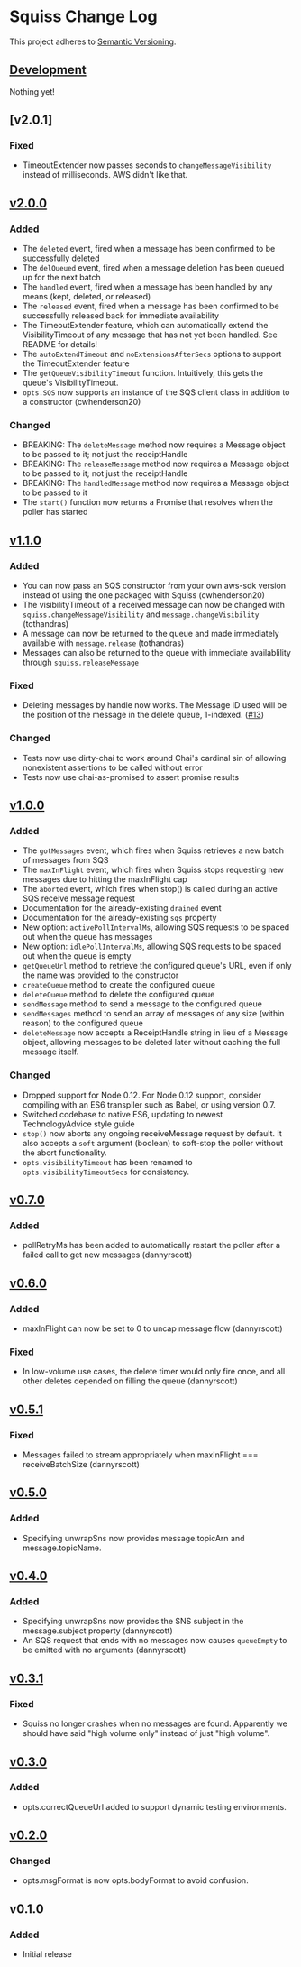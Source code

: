 # Squiss Change Log
This project adheres to [Semantic Versioning](http://semver.org/).

## [Development]
Nothing yet!

## [v2.0.1]
### Fixed
- TimeoutExtender now passes seconds to `changeMessageVisibility` instead of milliseconds. AWS didn't like that.

## [v2.0.0]
### Added
- The `deleted` event, fired when a message has been confirmed to be successfully deleted
- The `delQueued` event, fired when a message deletion has been queued up for the next batch
- The `handled` event, fired when a message has been handled by any means (kept, deleted, or released)
- The `released` event, fired when a message has been confirmed to be successfully released back for immediate availability
- The TimeoutExtender feature, which can automatically extend the VisibilityTimeout of any message that has not yet been handled. See README for details!
- The `autoExtendTimeout` and `noExtensionsAfterSecs` options to support the TimeoutExtender feature
- The `getQueueVisibilityTimeout` function. Intuitively, this gets the queue's VisibilityTimeout.
- `opts.SQS` now supports an instance of the SQS client class in addition to a constructor (cwhenderson20)

### Changed
- BREAKING: The `deleteMessage` method now requires a Message object to be passed to it; not just the receiptHandle
- BREAKING: The `releaseMessage` method now requires a Message object to be passed to it; not just the receiptHandle
- BREAKING: The `handledMessage` method now requires a Message object to be passed to it
- The `start()` function now returns a Promise that resolves when the poller has started

## [v1.1.0]
### Added
- You can now pass an SQS constructor from your own aws-sdk version instead of using the one packaged with Squiss (cwhenderson20)
- The visibilityTimeout of a received message can now be changed with `squiss.changeMessageVisibility` and `message.changeVisibility` (tothandras)
- A message can now be returned to the queue and made immediately available with `message.release` (tothandras)
- Messages can also be returned to the queue with immediate availablility through `squiss.releaseMessage`

### Fixed
- Deleting messages by handle now works. The Message ID used will be the position of the message in the delete queue, 1-indexed. ([#13](https://github.com/TechnologyAdvice/Squiss/issues/13))

### Changed
- Tests now use dirty-chai to work around Chai's cardinal sin of allowing nonexistent assertions to be called without error
- Tests now use chai-as-promised to assert promise results

## [v1.0.0]
### Added
- The `gotMessages` event, which fires when Squiss retrieves a new batch of messages from SQS
- The `maxInFlight` event, which fires when Squiss stops requesting new messages due to hitting the maxInFlight cap
- The `aborted` event, which fires when stop() is called during an active SQS receive message request
- Documentation for the already-existing `drained` event
- Documentation for the already-existing `sqs` property
- New option: `activePollIntervalMs`, allowing SQS requests to be spaced out when the queue has messages
- New option: `idlePollIntervalMs`, allowing SQS requests to be spaced out when the queue is empty
- `getQueueUrl` method to retrieve the configured queue's URL, even if only the name was provided to the constructor
- `createQueue` method to create the configured queue
- `deleteQueue` method to delete the configured queue
- `sendMessage` method to send a message to the configured queue
- `sendMessages` method to send an array of messages of any size (within reason) to the configured queue
- `deleteMessage` now accepts a ReceiptHandle string in lieu of a Message object, allowing messages to be deleted later without caching the full message itself.

### Changed
- Dropped support for Node 0.12. For Node 0.12 support, consider compiling with an ES6 transpiler such as Babel, or using version 0.7.
- Switched codebase to native ES6, updating to newest TechnologyAdvice style guide
- `stop()` now aborts any ongoing receiveMessage request by default. It also accepts a `soft` argument (boolean) to soft-stop the poller without the abort functionality.
- `opts.visibilityTimeout` has been renamed to `opts.visibilityTimeoutSecs` for consistency.

## [v0.7.0]
### Added
- pollRetryMs has been added to automatically restart the poller after a failed call to get new messages (dannyrscott)

## [v0.6.0]
### Added
- maxInFlight can now be set to 0 to uncap message flow (dannyrscott)

### Fixed
- In low-volume use cases, the delete timer would only fire once, and all other deletes depended on filling the queue (dannyrscott)

## [v0.5.1]
### Fixed
- Messages failed to stream appropriately when maxInFlight === receiveBatchSize (dannyrscott)

## [v0.5.0]
### Added
- Specifying unwrapSns now provides message.topicArn and message.topicName.

## [v0.4.0]
### Added
- Specifying unwrapSns now provides the SNS subject in the message.subject property (dannyrscott)
- An SQS request that ends with no messages now causes `queueEmpty` to be emitted with no arguments (dannyrscott)

## [v0.3.1]
### Fixed
- Squiss no longer crashes when no messages are found. Apparently we should have said "high volume only" instead of just "high volume".

## [v0.3.0]
### Added
- opts.correctQueueUrl added to support dynamic testing environments.

## [v0.2.0]
### Changed
- opts.msgFormat is now opts.bodyFormat to avoid confusion.

## v0.1.0
### Added
- Initial release

[Development]: https://github.com/TechnologyAdvice/Squiss/compare/v2.0.0...HEAD
[v2.0.0]: https://github.com/TechnologyAdvice/Squiss/compare/v1.1.0...v2.0.0
[v1.1.0]: https://github.com/TechnologyAdvice/Squiss/compare/v1.0.0...v1.1.0
[v1.0.0]: https://github.com/TechnologyAdvice/Squiss/compare/v0.7.0...v1.0.0
[v0.7.0]: https://github.com/TechnologyAdvice/Squiss/compare/0.6.0...v0.7.0
[v0.6.0]: https://github.com/TechnologyAdvice/Squiss/compare/0.5.1...0.6.0
[v0.5.1]: https://github.com/TechnologyAdvice/Squiss/compare/0.5.0...0.5.1
[v0.5.0]: https://github.com/TechnologyAdvice/Squiss/compare/0.4.0...0.5.0
[v0.4.0]: https://github.com/TechnologyAdvice/Squiss/compare/0.3.1...0.4.0
[v0.3.1]: https://github.com/TechnologyAdvice/Squiss/compare/0.3.0...0.3.1
[v0.3.0]: https://github.com/TechnologyAdvice/Squiss/compare/0.2.0...0.3.0
[v0.2.0]: https://github.com/TechnologyAdvice/Squiss/compare/0.1.0...0.2.0
